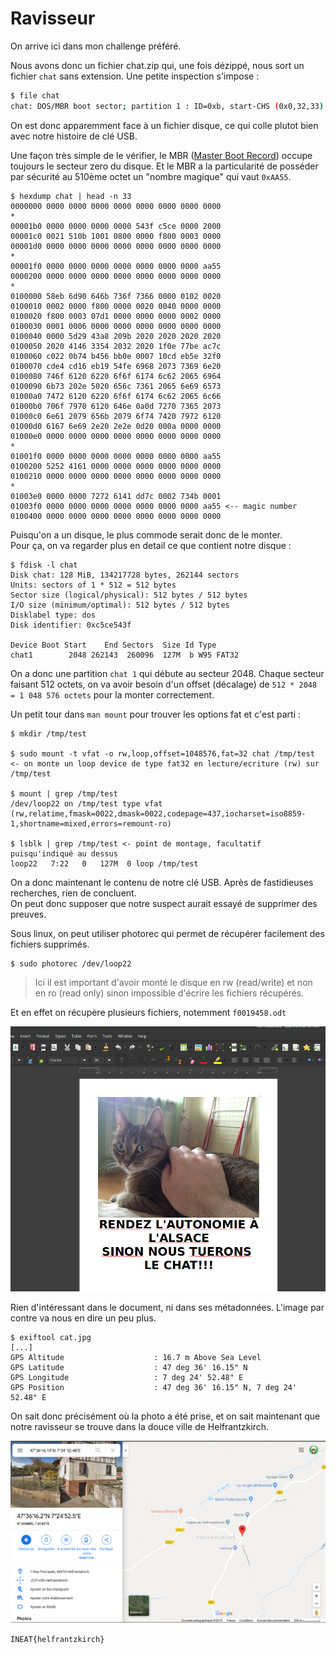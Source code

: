 # Ravisseur

On arrive ici dans mon challenge préféré.

Nous avons donc un fichier chat.zip qui, une fois dézippé, nous sort un fichier `chat`
 sans extension. Une petite inspection s'impose :
 
```bash
$ file chat
chat: DOS/MBR boot sector; partition 1 : ID=0xb, start-CHS (0x0,32,33), end-CHS (0x10,81,1), startsector 2048, 260096 sectors, extended partition table (last)
```

On est donc apparemment face à un fichier disque, ce qui colle plutot bien avec notre histoire de clé USB.

Une façon très simple de le vérifier, le MBR ([Master Boot Record]) occupe toujours le secteur zero du disque. Et le MBR a la particularité de posséder par sécurité au 510ème octet un "nombre magique" qui vaut `0xAA55`.

```text
$ hexdump chat | head -n 33
0000000 0000 0000 0000 0000 0000 0000 0000 0000
*
00001b0 0000 0000 0000 0000 543f c5ce 0000 2000
00001c0 0021 510b 1001 0800 0000 f800 0003 0000
00001d0 0000 0000 0000 0000 0000 0000 0000 0000
*
00001f0 0000 0000 0000 0000 0000 0000 0000 aa55
0000200 0000 0000 0000 0000 0000 0000 0000 0000
*
0100000 58eb 6d90 646b 736f 7366 0000 0102 0020
0100010 0002 0000 f800 0000 0020 0040 0000 0000
0100020 f800 0003 07d1 0000 0000 0000 0002 0000
0100030 0001 0006 0000 0000 0000 0000 0000 0000
0100040 0000 5d29 43a8 209b 2020 2020 2020 2020
0100050 2020 4146 3354 2032 2020 1f0e 77be ac7c
0100060 c022 0b74 b456 bb0e 0007 10cd eb5e 32f0
0100070 cde4 cd16 eb19 54fe 6968 2073 7369 6e20
0100080 746f 6120 6220 6f6f 6174 6c62 2065 6964
0100090 6b73 202e 5020 656c 7361 2065 6e69 6573
01000a0 7472 6120 6220 6f6f 6174 6c62 2065 6c66
01000b0 706f 7970 6120 646e 0a0d 7270 7365 2073
01000c0 6e61 2079 656b 2079 6f74 7420 7972 6120
01000d0 6167 6e69 2e20 2e2e 0d20 000a 0000 0000
01000e0 0000 0000 0000 0000 0000 0000 0000 0000
*
01001f0 0000 0000 0000 0000 0000 0000 0000 aa55
0100200 5252 4161 0000 0000 0000 0000 0000 0000
0100210 0000 0000 0000 0000 0000 0000 0000 0000
*
01003e0 0000 0000 7272 6141 dd7c 0002 734b 0001
01003f0 0000 0000 0000 0000 0000 0000 0000 aa55 <-- magic number
0100400 0000 0000 0000 0000 0000 0000 0000 0000
```

Puisqu'on a un disque, le plus commode serait donc de le monter.  
Pour ça, on va regarder plus en detail ce que contient notre disque :

```text
$ fdisk -l chat
Disk chat: 128 MiB, 134217728 bytes, 262144 sectors
Units: sectors of 1 * 512 = 512 bytes
Sector size (logical/physical): 512 bytes / 512 bytes
I/O size (minimum/optimal): 512 bytes / 512 bytes
Disklabel type: dos
Disk identifier: 0xc5ce543f

Device Boot Start    End Sectors  Size Id Type
chat1        2048 262143  260096  127M  b W95 FAT32
```

On a donc une partition `chat 1` qui débute au secteur 2048. Chaque secteur faisant 512 octets, on va avoir besoin d'un offset (décalage)  de `512 * 2048 = 1 048 576 octets` pour la monter correctement.

Un petit tour dans `man mount` pour trouver les options fat et c'est parti :

```text
$ mkdir /tmp/test

$ sudo mount -t vfat -o rw,loop,offset=1048576,fat=32 chat /tmp/test <- on monte un loop device de type fat32 en lecture/ecriture (rw) sur /tmp/test

$ mount | grep /tmp/test
/dev/loop22 on /tmp/test type vfat (rw,relatime,fmask=0022,dmask=0022,codepage=437,iocharset=iso8859-1,shortname=mixed,errors=remount-ro)

$ lsblk | grep /tmp/test <- point de montage, facultatif puisqu'indiqué au dessus
loop22   7:22   0   127M  0 loop /tmp/test
```

On a donc maintenant le contenu de notre clé USB. Après de fastidieuses recherches, rien de concluent.  
On peut donc supposer que notre suspect aurait essayé de supprimer des preuves.

Sous linux, on peut utiliser photorec qui permet de récupérer facilement des fichiers supprimés.

```text
$ sudo photorec /dev/loop22
```

> Ici il est important d'avoir monté le disque en rw (read/write) et non en ro (read only) sinon impossible d'écrire les fichiers récupérés.

Et en effet on récupère plusieurs fichiers, notemment `f0019458.odt`

![ravisseur-doc](ravisseur-doc.png)

Rien d'intéressant dans le document, ni dans ses métadonnées. 
L'image par contre va nous en dire un peu plus.

```
$ exiftool cat.jpg
[...]
GPS Altitude                    : 16.7 m Above Sea Level
GPS Latitude                    : 47 deg 36' 16.15" N
GPS Longitude                   : 7 deg 24' 52.48" E
GPS Position                    : 47 deg 36' 16.15" N, 7 deg 24' 52.48" E
```

On sait donc précisément où la photo a été prise, et on sait maintenant que notre ravisseur se trouve dans la douce ville de Helfrantzkirch.

![map](map.png)

`INEAT{helfrantzkirch}`

[Master Boot Record]:https://fr.wikipedia.org/wiki/Master_boot_record
